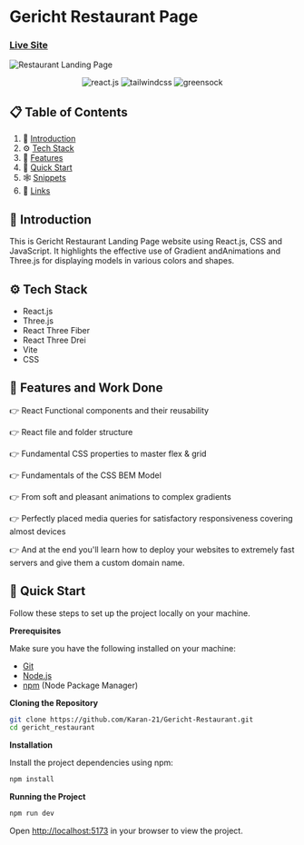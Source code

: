 # Gericht Restaurant Page
### [Live Site](https://gericht.vercel.app/)

![Restaurant Landing Page](https://i.ibb.co/5jxBKpw/image.png)

<div align="center">
    <img src="https://img.shields.io/badge/-React_JS-black?style=for-the-badge&logoColor=white&logo=react&color=61DAFB" alt="react.js" />
    <img src="https://img.shields.io/badge/-CSS-black?style=for-the-badge&logoColor=white&logo=css&color=000000" alt="tailwindcss" />
    <img src="https://img.shields.io/badge/-JS-black?style=for-the-badge&logoColor=white&logo=javascript&color=88CE02" alt="greensock" />
</div>

## 📋 <a name="table">Table of Contents</a>

1. 🤖 [Introduction](#introduction)
2. ⚙️ [Tech Stack](#tech-stack)
3. 🔋 [Features](#features)
4. 🤸 [Quick Start](#quick-start)
5. 🕸️ [Snippets](#snippets)
6. 🔗 [Links](#links)

## <a name="introduction">🤖 Introduction</a>

This is Gericht Restaurant Landing Page website using React.js, CSS  and JavaScript. It highlights the effective use of Gradient andAnimations and Three.js for displaying  models in various colors and shapes.

## <a name="tech-stack">⚙️ Tech Stack</a>

- React.js
- Three.js
- React Three Fiber
- React Three Drei
- Vite
- CSS

## <a name="features">🔋 Features and Work Done</a>

👉 React Functional components and their reusability

👉 React file and folder structure

👉  Fundamental CSS properties to master flex & grid

👉 Fundamentals of the CSS BEM Model

👉 From soft and pleasant animations to complex gradients

👉 Perfectly placed media queries for satisfactory responsiveness covering almost devices

👉 And at the end you'll learn how to deploy your websites to extremely fast servers and give them a custom domain name.

## <a name="quick-start">🤸 Quick Start</a>

Follow these steps to set up the project locally on your machine.

**Prerequisites**

Make sure you have the following installed on your machine:

- [Git](https://git-scm.com/)
- [Node.js](https://nodejs.org/en)
- [npm](https://www.npmjs.com/) (Node Package Manager)

**Cloning the Repository**

```bash
git clone https://github.com/Karan-21/Gericht-Restaurant.git
cd gericht_restaurant
```

**Installation**

Install the project dependencies using npm:

```bash
npm install
```

**Running the Project**

```bash
npm run dev
```

Open [http://localhost:5173](http://localhost:5173) in your browser to view the project.


